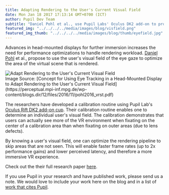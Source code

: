 ```yaml
--- 
title: Adapting Rendering to the User's Current Visual Field
date: Mon Jan 18 2017 17:13:14 GMT+0700 (ICT) 
author: Pupil Dev Team 
subtitle: "Daniel Pohl et al., use Pupil Labs' Oculus DK2 add-on to propose a rendering technique for HMDs that is optimized based on the user's current visual field..." 
featured_img: "../../../../media/images/blog/visfield.png"
featured_img_thumb: "../../../../media/images/blog/thumb/eyefield.jpg" 
---
```


Advances in head-mounted displays for further immersion increases the need for performance optimizations to handle rendering workload. [Daniel Pohl](http://www.intel.com/content/www/us/en/research/people/intel-labs-bio-daniel-pohl.html) et al., propose to use the user's visual field of the eye gaze to optimize the area of the virtual scene that is rendered.

<img src="../../../../media/images/blog/visfield.png" class='Feature-image u-padTop--1' alt="Adapt Rendering to the User's Current Visual Field">

<div class="small u-padBottom--2">Image Source: [Concept for Using Eye Tracking in a Head-Mounted Display to Adapt Rendering to the User's Current Visual Field](https://perceptual.mpi-inf.mpg.de/wp-content/blogs.dir/12/files/2016/11/pohl2016_vrst.pdf)</div>

The researchers have developed a calibration routine using Pupil Lab's [Oculus Rift DK2 add-on cup](https://pupil-labs.com/store/#vr-ar). Their calibration routine enables one to determine an individual user's visual field. The calibration demonstrates that users can actually see more of the VR environment when fixating on the center of a calibration area than when fixating on outer areas (due to lens defects).

By knowing a user's visual field, one can optimize the rendering pipeline to skip areas that are not seen. This will enable faster frame rates (up to 2x performance gains) and lower perceived latency, and therefore a more immersive VR experience.

Check out the their full research paper [here](https://perceptual.mpi-inf.mpg.de/wp-content/blogs.dir/12/files/2016/11/pohl2016_vrst.pdf).

If you use Pupil in your research and have published work, please send us a note. We would love to include your work here on the blog and in a list of [work that cites Pupil](https://docs.google.com/spreadsheets/d/1ZD6HDbjzrtRNB4VB0b7GFMaXVGKZYeI0zBOBEEPwvBI/).